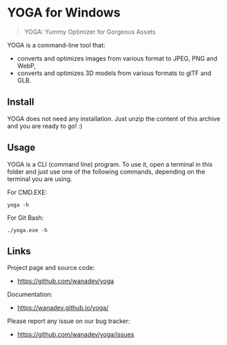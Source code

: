 # YOGA for Windows

> YOGA: Yummy Optimizer for Gorgeous Assets

YOGA is a command-line tool that:

* converts and optimizes images from various format to JPEG, PNG and WebP,
* converts and optimizes 3D models from various formats to glTF and GLB.


## Install

YOGA does not need any installation. Just unzip the content of this archive
and you are ready to go! :)


## Usage

YOGA is a CLI (command line) program. To use it, open a terminal in this folder
and just use one of the following commands, depending on the terminal you are
using.

For CMD.EXE:

    yoga -h

For Git Bash:

    ./yoga.exe -h


## Links

Project page and source code:

* https://github.com/wanadev/yoga

Documentation:

* https://wanadev.github.io/yoga/

Please report any issue on our bug tracker:

* https://github.com/wanadev/yoga/issues
